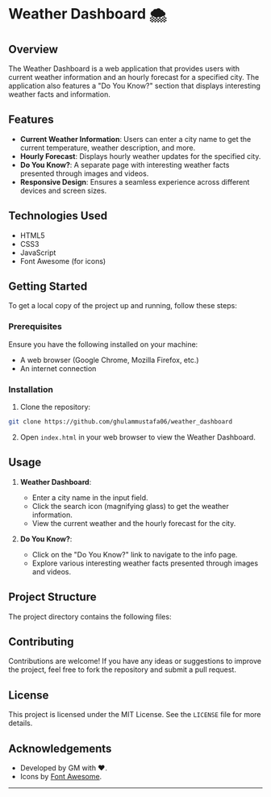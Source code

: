 # Weather Dashboard 🌨️

## Overview

The Weather Dashboard is a web application that provides users with current weather information and an hourly forecast for a specified city. The application also features a "Do You Know?" section that displays interesting weather facts and information.

## Features

- **Current Weather Information**: Users can enter a city name to get the current temperature, weather description, and more.
- **Hourly Forecast**: Displays hourly weather updates for the specified city.
- **Do You Know?**: A separate page with interesting weather facts presented through images and videos.
- **Responsive Design**: Ensures a seamless experience across different devices and screen sizes.

## Technologies Used

- HTML5
- CSS3
- JavaScript
- Font Awesome (for icons)

## Getting Started

To get a local copy of the project up and running, follow these steps:

### Prerequisites

Ensure you have the following installed on your machine:

- A web browser (Google Chrome, Mozilla Firefox, etc.)
- An internet connection

### Installation

1. Clone the repository:

```bash
git clone https://github.com/ghulammustafa06/weather_dashboard
```

2. Open `index.html` in your web browser to view the Weather Dashboard.

## Usage

1. **Weather Dashboard**:
   - Enter a city name in the input field.
   - Click the search icon (magnifying glass) to get the weather information.
   - View the current weather and the hourly forecast for the city.

2. **Do You Know?**:
   - Click on the "Do You Know?" link to navigate to the info page.
   - Explore various interesting weather facts presented through images and videos.

## Project Structure

The project directory contains the following files:

## Contributing

Contributions are welcome! If you have any ideas or suggestions to improve the project, feel free to fork the repository and submit a pull request.

## License

This project is licensed under the MIT License. See the `LICENSE` file for more details.

## Acknowledgements

- Developed by GM with ❤.
- Icons by [Font Awesome](https://fontawesome.com/).

---
